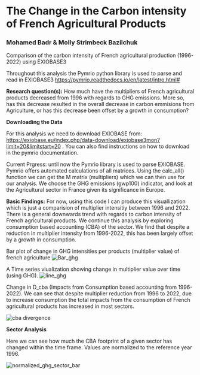 # The Change in the Carbon intensity of French Agricultural Products
### Mohamed Badr & Molly Strimbeck Bazilchuk 

Comparison of the carbon intensity of French agricultural production (1996-2022) using EXIOBASE3

Throughout this analysis the Pymrio python library is used to parse and read in EXIOBASE3
https://pymrio.readthedocs.io/en/latest/intro.html#

**Research question(s):** How much have the multipliers of French agricultural products decreased from 1996 with regards to GHG emissions. More so, has this decrease resulted in the overall decrease in carbon emmisions from Agriculture, or has this decrease been offset by a growth in consumption?


**Downloading the Data**

For this analysis we need to download EXIOBASE from: https://exiobase.eu/index.php/data-download/exiobase3mon?limit=20&limitstart=20 . You can also find instructions on how to download in the pymrio documentation. 

Current Prgress: until now the Pymrio library is used to parse EXIOBASE. Pymrio offers automated calculations of all matrices. Using the calc_all() function we can get the M matrix (multipliers) which we can then use for our analysis. We choose the GHG emissions (gwp100) indicator, and look at the Agricultural sector in France given its significance in Europe. 

**Basic Findings:**
For now, using this code I can produce this visuallization which is just a comparision of multiplier intensitiy between 1996 and 2022. There is a general downwards trend with regards to carbon intensity of French agricultural products. We continue this analysis by exploring consumption based accounting (CBA) of the sector. We find that despite a reduction in multiplier intensity from 1996-2022, this has been largely offset by a growth in consumption. 

Bar plot of change in GHG intensities per products (multiplier value) of french agriculture
![Bar_ghg](https://user-images.githubusercontent.com/62759252/161965743-dde9b572-888e-4bc9-81ab-4bd356c1f0ae.png)


A Time series viualization showing change in multiplier value over time (using GHG). 
![line_ghg](https://user-images.githubusercontent.com/62759252/161965893-2e77d015-a23b-4b34-a335-8ae9ab03e269.png)


Change in D_cba (Impacts from Consumption based accounting from 1996-2022). We can see that despite multiplier reduction from 1996 to 2022, due to increase consumption the total impacts from the consumption of French agricultural products has increased in most sectors. 

![cba divergence](https://user-images.githubusercontent.com/62759252/161279446-c1cef288-8938-4ac4-a723-cba780c5be6e.png)


**Sector Analysis**

Here we can see how much the CBA footprint of a given sector has changed within the time frame. Values are normalized to the reference year 1996. 

![normalized_ghg_sector_bar](https://user-images.githubusercontent.com/62759252/161567579-5cbfe49a-97c2-4a86-86c9-1091d8f2bacc.png)



